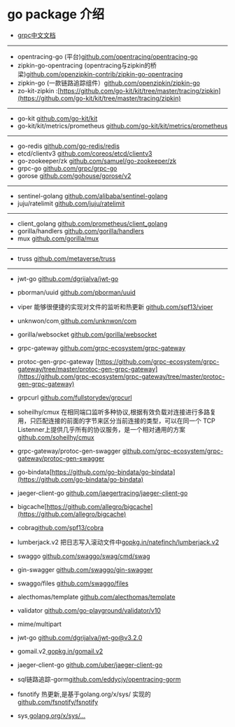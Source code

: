 # go package 介绍
* [grpc中文文档](http://doc.oschina.net/grpc)
-------
* opentracing-go (平台)[github.com/opentracing/opentracing-go](github.com/opentracing/opentracing-go)
* zipkin-go-opentracing (opentracing与zipkin的桥梁)[github.com/openzipkin-contrib/zipkin-go-opentracing](github.com/openzipkin-contrib/zipkin-go-opentracing)
* zipkin-go (一款链路追踪组件）[github.com/openzipkin/zipkin-go](github.com/openzipkin/zipkin-go)
* zo-kit-zipkin :[https://github.com/go-kit/kit/tree/master/tracing/zipkin](https://github.com/go-kit/kit/tree/master/tracing/zipkin)
-------
* go-kit [github.com/go-kit/kit](https://github.com/go-kit/kit)
* go-kit/kit/metrics/prometheus [github.com/go-kit/kit/metrics/prometheus](github.com/go-kit/kit/metrics/prometheus)

-------
* go-redis [github.com/go-redis/redis](github.com/go-redis/redis)
* etcd/clientv3 [github.com/coreos/etcd/clientv3](github.com/coreos/etcd/clientv3)
* go-zookeeper/zk [github.com/samuel/go-zookeeper/zk](github.com/samuel/go-zookeeper/zk)
* grpc-go [github.com/grpc/grpc-go](https://github.com/grpc/grpc-go)
 * gorose [github.com/gohouse/gorose/v2](github.com/gohouse/gorose/v2)
-------
* sentinel-golang [github.com/alibaba/sentinel-golang](https://github.com/alibaba/sentinel-golang)
* juju/ratelimit [github.com/juju/ratelimit](github.com/juju/ratelimit)

-------
* client_golang [github.com/prometheus/client_golang](https://github.com/prometheus/client_golang)
* gorilla/handlers [github.com/gorilla/handlers](github.com/gorilla/handlers)
* mux [github.com/gorilla/mux](https://github.com/gorilla/mux)
-------

* truss [github.com/metaverse/truss](https://github.com/metaverse/truss)
-------

* jwt-go [github.com/dgrijalva/jwt-go](https://github.com/dgrijalva/jwt-go)
* pborman/uuid [github.com/pborman/uuid](https://github.com/pborman/uuid)
* viper 能够很便捷的实现对文件的监听和热更新 [github.com/spf13/viper](github.com/spf13/viper)
* unknwon/com[ github.com/unknwon/com]( github.com/unknwon/com)
* gorilla/websocket [github.com/gorilla/websocket](https://github.com/gorilla/websocket)
* grpc-gateway [github.com/grpc-ecosystem/grpc-gateway](https://github.com/grpc-ecosystem/grpc-gateway)
* protoc-gen-grpc-gateway [https://github.com/grpc-ecosystem/grpc-gateway/tree/master/protoc-gen-grpc-gateway](https://github.com/grpc-ecosystem/grpc-gateway/tree/master/protoc-gen-grpc-gateway)
* grpcurl  [github.com/fullstorydev/grpcurl](https://github.com/fullstorydev/grpcurl)
* soheilhy/cmux 在相同端口监听多种协议,根据有效负载对连接进行多路复用，只匹配连接的前面的字节来区分当前连接的类型，可以在同一个 TCP Listenner上提供几乎所有的协议服务，是一个相对通用的方案
[github.com/soheilhy/cmux](https://github.com/soheilhy/cmux)

* grpc-gateway/protoc-gen-swagger [ github.com/grpc-ecosystem/grpc-gateway/protoc-gen-swagger]( github.com/grpc-ecosystem/grpc-gateway/protoc-gen-swagger)
* go-bindata[https://github.com/go-bindata/go-bindata](https://github.com/go-bindata/go-bindata)
* jaeger-client-go [github.com/jaegertracing/jaeger-client-go](github.com/jaegertracing/jaeger-client-go)
* bigcache[https://github.com/allegro/bigcache](https://github.com/allegro/bigcache)
* cobra[github.com/spf13/cobra](github.com/spf13/cobra)
* lumberjack.v2 把日志写入滚动文件中[gopkg.in/natefinch/lumberjack.v2](gopkg.in/natefinch/lumberjack.v2)
* swaggo [github.com/swaggo/swag/cmd/swag](github.com/swaggo/swag/cmd/swag)
* gin-swagger [github.com/swaggo/gin-swagger](github.com/swaggo/gin-swagger)
* swaggo/files [github.com/swaggo/files](github.com/swaggo/files)
* alecthomas/template [github.com/alecthomas/template](github.com/alecthomas/template)
* validator [ github.com/go-playground/validator/v10]( github.com/go-playground/validator/v10)
* mime/multipart []()
* jwt-go [github.com/dgrijalva/jwt-go@v3.2.0](github.com/dgrijalva/jwt-go@v3.2.0)
* gomail.v2[ gopkg.in/gomail.v2]( gopkg.in/gomail.v2)
* jaeger-client-go [github.com/uber/jaeger-client-go](github.com/uber/jaeger-client-go)
* sql链路追踪-gorm[github.com/eddycjy/opentracing-gorm](github.com/eddycjy/opentracing-gorm)
* fsnotify 热更新,是基于golang.org/x/sys/ 实现的[github.com/fsnotify/fsnotify](github.com/fsnotify/fsnotify)
* sys[ golang.org/x/sys/...]( golang.org/x/sys/...)
